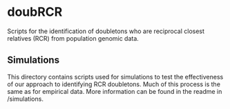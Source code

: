 # doubRCR
Scripts for the identification of doubletons who are reciprocal closest relatives (RCR) from population genomic data.


## Simulations

This directory contains scripts used for simulations to test the effectiveness of our approach to identifying RCR doubletons. Much of this process is the same 
as for empirical data. More information can be found in the readme in /simulations.

